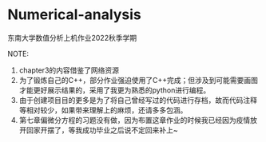 # Numerical-analysis
东南大学数值分析上机作业2022秋季学期

NOTE:
1. chapter3的内容借鉴了网络资源
2. 为了锻炼自己的C++，部分作业强迫使用了C++完成；但涉及到可能需要画图才能更好展示结果的，采用了我更为熟悉的python进行编程。
3. 由于创建项目目的更多是为了将自己曾经写过的代码进行存档，故而代码注释等相对较少，如果带来理解上的麻烦，还请多多包涵。
4. 第七章偏微分方程的习题没有做，因为布置这章作业的时候我已经因为疫情放开回家开摆了，等我成功毕业之后说不定回来补上~
